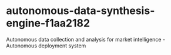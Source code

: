 # autonomous-data-synthesis-engine-f1aa2182
Autonomous data collection and analysis for market intelligence - Autonomous deployment system
